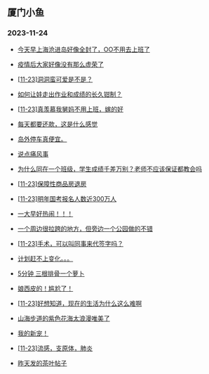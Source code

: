 ## 厦门小鱼 
### 2023-11-24

+ [今天早上海沧进岛好像全封了，OO不用去上班了](http://bbs.xmfish.com/read-htm-tid-18110089.html)

+ [疫情后大家好像没有那么虚荣了](http://bbs.xmfish.com/read-htm-tid-18110087.html)

+ [[11-23]洞洞蛮可爱是不是？](http://bbs.xmfish.com/read-htm-tid-18110196.html)

+ [如何让娃走出作业和成绩的长久钳制？](http://bbs.xmfish.com/read-htm-tid-18110201.html)

+ [[11-23]真羡慕我舅妈不用上班，嫁的好](http://bbs.xmfish.com/read-htm-tid-18110208.html)

+ [每天都要还款，这是什么感觉](http://bbs.xmfish.com/read-htm-tid-18110251.html)

+ [岛外停车真便宜。](http://bbs.xmfish.com/read-htm-tid-18110131.html)

+ [说点痛风事](http://bbs.xmfish.com/read-htm-tid-18110134.html)

+ [为什么同在一个班级，学生成绩千差万别？老师不应该保证都教会吗](http://bbs.xmfish.com/read-htm-tid-18110275.html)

+ [[11-23]保障性商品房退房](http://bbs.xmfish.com/read-htm-tid-18110118.html)

+ [[11-23]明年国考报名人数近300万人](http://bbs.xmfish.com/read-htm-tid-18110386.html)

+ [一大早好热闹！！！](http://bbs.xmfish.com/read-htm-tid-18110164.html)

+ [一个周边很拉跨的地方，但旁边一个公园做的不错](http://bbs.xmfish.com/read-htm-tid-18110255.html)

+ [[11-23]手术，可以叫同事来代签字吗？](http://bbs.xmfish.com/read-htm-tid-18110394.html)

+ [计划赶不上变化。。。](http://bbs.xmfish.com/read-htm-tid-18110269.html)

+ [5分钟 三根排骨一个萝卜](http://bbs.xmfish.com/read-htm-tid-18110286.html)

+ [娘西皮的！尴尬了！](http://bbs.xmfish.com/read-htm-tid-18110443.html)

+ [[11-23]好想知道，现在的生活为什么这么难啊](http://bbs.xmfish.com/read-htm-tid-18110378.html)

+ [山海步道的紫色花海太浪漫唯美了](http://bbs.xmfish.com/read-htm-tid-18110399.html)

+ [我的新宠！](http://bbs.xmfish.com/read-htm-tid-18110271.html)

+ [[11-23]流感，支原体，肺炎](http://bbs.xmfish.com/read-htm-tid-18110460.html)

+ [昨天发的茶叶帖子](http://bbs.xmfish.com/read-htm-tid-18110415.html)

